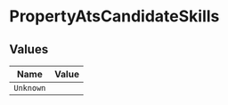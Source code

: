 # PropertyAtsCandidateSkills


## Values

| Name      | Value     |
| --------- | --------- |
| `Unknown` |           |